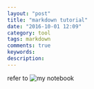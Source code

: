 ```yaml
---
layout: "post"
title: "markdown tutorial"
date: "2016-10-01 12:09"
category: tool
tags: markdown
comments: true
keywords:
description:
---
```


refer to ![my notebook](http://nbviewer.jupyter.org/github/Jason8Kang/python/tree/master/regular%20expression/)
